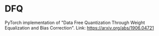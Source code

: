 # DFQ
PyTorch implementation of "Data Free Quantization Through Weight Equalization and Bias Correction". Link: https://arxiv.org/abs/1906.04721
